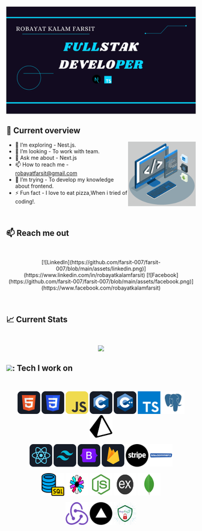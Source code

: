 [![Robayat's Portfolio](https://github.com/Farsit-007/Farsit-007/blob/main/banner3.png?raw=true)](https://robayat-kalam-farsit.vercel.app/)




## :eyes: Current overview

<img align="right" alt="GIF" src="https://github.com/Farsit-007/Farsit-007/blob/main/assets/techstack.gif" width="180px"/>

- 🌱 I’m exploring - Nest.js. 
-  👯 I’m looking - To work with team.
- 💬 Ask me about - Next.js 
- 📫 How to reach me - robayatfarsit@gmail.com
- 🤔 I’m trying - To develop my knowledge about frontend. 
- ⚡ Fun fact - I love to eat pizza,When i tried of coding!.

<br />

## :mailbox: Reach me out

<br>

<p align="center">
  [![LinkedIn](https://github.com/farsit-007/farsit-007/blob/main/assets/linkedin.png)](https://www.linkedin.com/in/robayatkalamfarsit)
  [![Facebook](https://github.com/farsit-007/farsit-007/blob/main/assets/facebook.png)](https://www.facebook.com/robayatkalamfarsit)
</p>

<br />

## :chart_with_upwards_trend: Current Stats
<br />
<p align="center">
  <img width="90%" src="https://github-readme-streak-stats.herokuapp.com?user=Farsit-007&theme=react&include_all_commits=true&hide_border=true&background=0D1117&stroke=0D1117&fire=1769AA&sideLabels=00F0FF&currStreakNum=1769AA&ring=1769AA&currStreakLabel=1769AA&sideNums=00F0FF" />

  
</p>


## <img src="https://github.com/TheDudeThatCode/TheDudeThatCode/blob/master/Assets/Developer.gif" width="45" />: Tech I work on 
<br>
<p align="center">
  <img src="https://github.com/Farsit-007/Farsit-007/blob/main/assets/HTML.png" width="60px" height="60px"/>
  <img src="https://github.com/Farsit-007/Farsit-007/blob/main/assets/css.png" width="60px" height="60px"/>
  <img src="https://github.com/Farsit-007/Farsit-007/blob/main/assets/JavaScript.png" width="60px" height="60px"/>
  <img src="https://github.com/Farsit-007/Farsit-007/blob/main/assets/c.png" width="60px" height="60px"/>
  <img src="https://github.com/Farsit-007/Farsit-007/blob/main/assets/cpp.png" width="60px" height="60px"/>
  
  <img src="https://github.com/Farsit-007/Farsit-007/blob/main/assets/typescript.png" width="60px" height="60px"/>
  <img src="https://github.com/Farsit-007/Farsit-007/blob/main/assets/postgres.png" width="60px" height="60px"/>
  <img src="https://github.com/Farsit-007/Farsit-007/blob/main/assets/prisma.png" width="60px" height="60px"/>
</p>

<p align="center">
  <img src="https://github.com/Farsit-007/Farsit-007/blob/main/assets/react.png" width="60px" height="60px"/>
  <img src="https://github.com/Farsit-007/Farsit-007/blob/main/assets/tailwind.png" width="60px" height="60px"/>
  <img src="https://github.com/Farsit-007/Farsit-007/blob/main/assets/Bootsrap.png" width="60px" height="60px"/>
  <img src="https://github.com/Farsit-007/Farsit-007/blob/main/assets/firebase.png" width="60px" height="60px"/>
   <img src="https://github.com/Farsit-007/Farsit-007/blob/main/assets/stripe.png" width="60px" height="60px"/>
  <img src="https://github.com/Farsit-007/Farsit-007/blob/main/assets/ssl.png" width="60px" height="60px"/>
 
</p>

<p align="center">
   <img src="https://github.com/Farsit-007/Farsit-007/blob/main/assets/sql.png" width="60px" height="60px"/>
  <img src="https://github.com/Farsit-007/Farsit-007/blob/main/assets/jwt.png" width="60px" height="60px"/>
  <img src="https://github.com/Farsit-007/Farsit-007/blob/main/assets/node2.png" width="60px" height="60px"/>
  <img src="https://github.com/Farsit-007/Farsit-007/blob/main/assets/express2.png" width="60px" height="60px"/>
  <img src="https://github.com/Farsit-007/Farsit-007/blob/main/assets/mongodb2.png" width="60px" height="60px"/>
</p>
<p align="center">
   <img src="https://github.com/Farsit-007/Farsit-007/blob/main/assets/redux.png" width="60px" height="60px"/>
  <img src="https://github.com/Farsit-007/Farsit-007/blob/main/assets/vercel.webp" width="60px" height="60px"/>
   <img src="https://github.com/Farsit-007/Farsit-007/blob/main/assets/shurjopay.png" width="60px" height="60px"/>
</p>
<br/>

